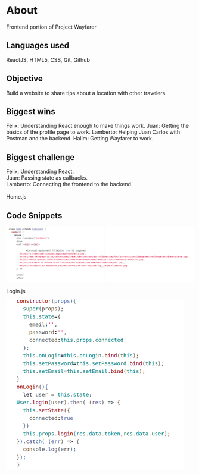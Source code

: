 # About
Frontend portion of Project Wayfarer

## Languages used

ReactJS, HTML5, CSS, Git, Github

## Objective

Build a website to share tips about a location with other travelers.

## Biggest wins

Felix: Understanding React enough to make things work.
Juan: Getting the basics of the profile page to work.
Lamberto: Helping Juan Carlos with Postman and the backend.
Halim: Getting Wayfarer to work.

## Biggest challenge

Felix: Understanding React.<br>
Juan: Passing state as callbacks.<br>
Lamberto: Connecting the frontend to the backend.<br>
<br> 
Home.js

## Code Snippets

![image of code, Homejs](screenshots/Homejs.png "Home")<br>

Login.js
        
![image of code, Loginjs](screenshots/Loginjs.png "Login")

